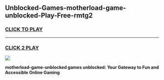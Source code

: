 
## Unblocked-Games-motherload-game-unblocked-Play-Free-rmtg2
<h3>
<a href="https://premium76.site?title=motherload-game-unblocked&ref=23A">CLICK TO PLAY</a></h3>
<hr>

<h3>
<a href="https://premium76.site?title=motherload-game-unblocked&ref=23A">CLICK 2 PLAY</a>
  
</h3>

<a href="https://premium76.site?title=motherload-game-unblocked&ref=23A"><img src="https://clearcache.store/games.png"></a>


**motherload-game-unblocked games unblocked: Your Gateway to Fun and Accessible Online Gaming**
